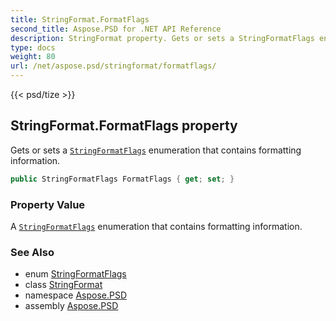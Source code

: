 ```yaml
---
title: StringFormat.FormatFlags
second_title: Aspose.PSD for .NET API Reference
description: StringFormat property. Gets or sets a StringFormatFlags enumeration that contains formatting information
type: docs
weight: 80
url: /net/aspose.psd/stringformat/formatflags/
---
```

{{< psd/tize >}}
## StringFormat.FormatFlags property

Gets or sets a [`StringFormatFlags`](../../stringformatflags/) enumeration that contains formatting information.

```csharp
public StringFormatFlags FormatFlags { get; set; }
```

### Property Value

A [`StringFormatFlags`](../../stringformatflags/) enumeration that contains formatting information.

### See Also

* enum [StringFormatFlags](../../stringformatflags/)
* class [StringFormat](../)
* namespace [Aspose.PSD](../../../aspose.psd/)
* assembly [Aspose.PSD](../../../)


